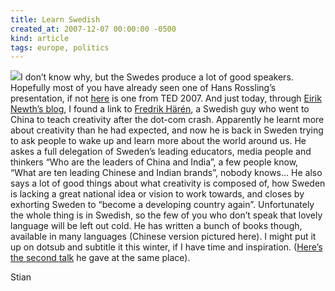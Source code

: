 ```yaml
---
title: Learn Swedish
created_at: 2007-12-07 00:00:00 -0500
kind: article
tags: europe, politics
---
```


![](http://images.amazon.cn/m/md_bkbk621244.jpg)I don’t know why, but
the Swedes produce a lot of good speakers. Hopefully most of you have
already seen one of Hans Rossling’s presentation, if not
[here](http://www.ted.com/index.php/talks/view/id/140) is one from TED
2007. And just today, through [Eirik Newth’s
blog](http://newth.net/eirik/2007/12/07/vet-du-hvem-som-leder-india-og-kina/),
I found a link to [Fredrik Härén](http://interesting.org/), a Swedish
guy who went to China to teach creativity after the dot-com crash.
Apparently he learnt more about creativity than he had expected, and now
he is back in Sweden trying to ask people to wake up and learn more
about the world around us. He askes a full delegation of Sweden’s
leading educators, media people and thinkers “Who are the leaders of
China and India”, a few people know, “What are ten leading Chinese and
Indian brands”, nobody knows… He also says a lot of good things about
what creativity is composed of, how Sweden is lacking a great national
idea or vision to work towards, and closes by exhorting Sweden to
“become a developing country again”. Unfortunately the whole thing is in
Swedish, so the few of you who don’t speak that lovely language will be
left out cold. He has written a bunch of books though, available in many
languages (Chinese version pictured here). I might put it up on dotsub
and subtitle it this winter, if I have time and inspiration. ([Here’s
the second talk](http://youtube.com/watch?v=t210BTHEcLU) he gave at the
same place).

Stian
